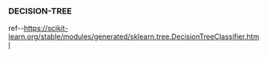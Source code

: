 ### DECISION-TREE
ref--https://scikit-learn.org/stable/modules/generated/sklearn.tree.DecisionTreeClassifier.html
